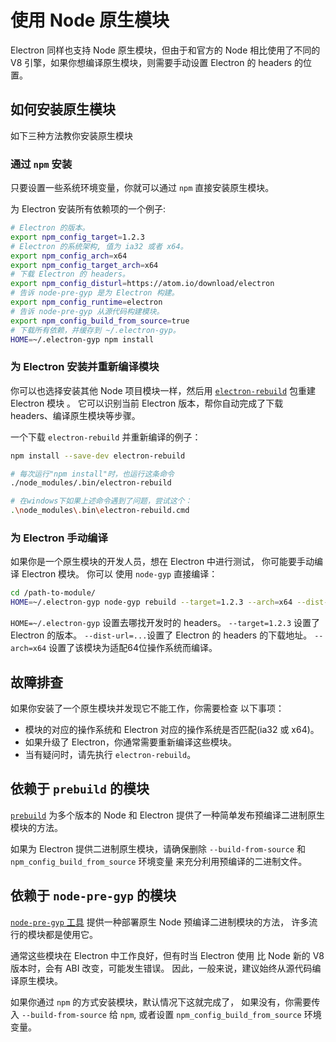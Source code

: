 # 使用 Node 原生模块

Electron 同样也支持 Node 原生模块，但由于和官方的 Node 相比使用了不同的 V8 引擎，如果你想编译原生模块，则需要手动设置 Electron 的 headers 的位置。

## 如何安装原生模块

如下三种方法教你安装原生模块

### 通过 `npm` 安装

只要设置一些系统环境变量，你就可以通过 `npm` 直接安装原生模块。

为 Electron 安装所有依赖项的一个例子:

```bash
# Electron 的版本。
export npm_config_target=1.2.3
# Electron 的系统架构, 值为 ia32 或者 x64。
export npm_config_arch=x64
export npm_config_target_arch=x64
# 下载 Electron 的 headers。
export npm_config_disturl=https://atom.io/download/electron
# 告诉 node-pre-gyp 是为 Electron 构建。
export npm_config_runtime=electron
# 告诉 node-pre-gyp 从源代码构建模块。
export npm_config_build_from_source=true
# 下载所有依赖，并缓存到 ~/.electron-gyp。
HOME=~/.electron-gyp npm install
```

### 为 Electron 安装并重新编译模块

你可以也选择安装其他 Node 项目模块一样，然后用 [`electron-rebuild`](https://github.com/paulcbetts/electron-rebuild) 包重建 Electron 模块 。 它可以识别当前 Electron 版本，帮你自动完成了下载 headers、编译原生模块等步骤。

一个下载 `electron-rebuild` 并重新编译的例子：

```bash
npm install --save-dev electron-rebuild

# 每次运行"npm install"时，也运行这条命令
./node_modules/.bin/electron-rebuild

# 在windows下如果上述命令遇到了问题，尝试这个：
.\node_modules\.bin\electron-rebuild.cmd
```

### 为 Electron 手动编译

如果你是一个原生模块的开发人员，想在 Electron 中进行测试， 你可能要手动编译 Electron 模块。 你可以 使用 `node-gyp` 直接编译：

```bash
cd /path-to-module/
HOME=~/.electron-gyp node-gyp rebuild --target=1.2.3 --arch=x64 --dist-url=https://atom.io/download/electron
```

`HOME=~/.electron-gyp` 设置去哪找开发时的 headers。 `--target=1.2.3` 设置了 Electron 的版本。 `--dist-url=...`设置了 Electron 的 headers 的下载地址。 `--arch=x64` 设置了该模块为适配64位操作系统而编译。

## 故障排查

如果你安装了一个原生模块并发现它不能工作，你需要检查 以下事项：

* 模块的对应的操作系统和 Electron 对应的操作系统是否匹配(ia32 或 x64)。
* 如果升级了 Electron，你通常需要重新编译这些模块。
* 当有疑问时，请先执行 `electron-rebuild`。

## 依赖于 `prebuild` 的模块

[`prebuild`](https://github.com/mafintosh/prebuild) 为多个版本的 Node 和 Electron 提供了一种简单发布预编译二进制原生模块的方法。

如果为 Electron 提供二进制原生模块，请确保删除 `--build-from-source` 和 `npm_config_build_from_source` 环境变量 来充分利用预编译的二进制文件。

## 依赖于 `node-pre-gyp` 的模块

[`node-pre-gyp` 工具](https://github.com/mapbox/node-pre-gyp) 提供一种部署原生 Node 预编译二进制模块的方法， 许多流行的模块都是使用它。

通常这些模块在 Electron 中工作良好，但有时当 Electron 使用 比 Node 新的 V8 版本时，会有 ABI 改变，可能发生错误。 因此，一般来说，建议始终从源代码编译原生模块。

如果你通过 `npm` 的方式安装模块，默认情况下这就完成了， 如果没有，你需要传入 `--build-from-source` 给 `npm`, 或者设置 `npm_config_build_from_source` 环境变量。